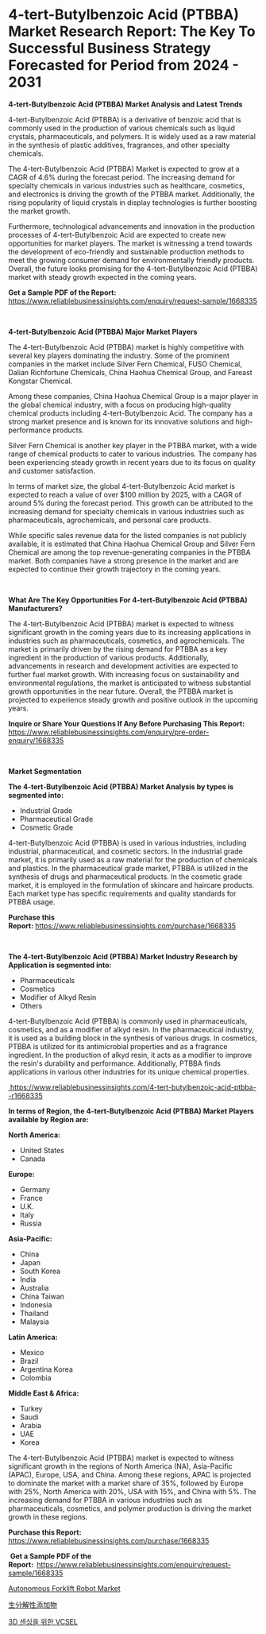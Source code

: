 <p><h1>4-tert-Butylbenzoic Acid (PTBBA) Market Research Report: The Key To Successful Business Strategy Forecasted for Period from 2024 - 2031</h1></p><p><strong>4-tert-Butylbenzoic Acid (PTBBA) Market Analysis and Latest Trends</strong></p>
<p><p>4-tert-Butylbenzoic Acid (PTBBA) is a derivative of benzoic acid that is commonly used in the production of various chemicals such as liquid crystals, pharmaceuticals, and polymers. It is widely used as a raw material in the synthesis of plastic additives, fragrances, and other specialty chemicals.</p><p>The 4-tert-Butylbenzoic Acid (PTBBA) Market is expected to grow at a CAGR of 4.6% during the forecast period. The increasing demand for specialty chemicals in various industries such as healthcare, cosmetics, and electronics is driving the growth of the PTBBA market. Additionally, the rising popularity of liquid crystals in display technologies is further boosting the market growth.</p><p>Furthermore, technological advancements and innovation in the production processes of 4-tert-Butylbenzoic Acid are expected to create new opportunities for market players. The market is witnessing a trend towards the development of eco-friendly and sustainable production methods to meet the growing consumer demand for environmentally friendly products. Overall, the future looks promising for the 4-tert-Butylbenzoic Acid (PTBBA) market with steady growth expected in the coming years.</p></p>
<p><strong>Get a Sample PDF of the Report:&nbsp;</strong> <a href="https://www.reliablebusinessinsights.com/enquiry/request-sample/1668335">https://www.reliablebusinessinsights.com/enquiry/request-sample/1668335</a></p>
<p>&nbsp;</p>
<p><strong>4-tert-Butylbenzoic Acid (PTBBA) Major Market Players</strong></p>
<p><p>The 4-tert-Butylbenzoic Acid (PTBBA) market is highly competitive with several key players dominating the industry. Some of the prominent companies in the market include Silver Fern Chemical, FUSO Chemical, Dalian Richfortune Chemicals, China Haohua Chemical Group, and Fareast Kongstar Chemical. </p><p>Among these companies, China Haohua Chemical Group is a major player in the global chemical industry, with a focus on producing high-quality chemical products including 4-tert-Butylbenzoic Acid. The company has a strong market presence and is known for its innovative solutions and high-performance products. </p><p>Silver Fern Chemical is another key player in the PTBBA market, with a wide range of chemical products to cater to various industries. The company has been experiencing steady growth in recent years due to its focus on quality and customer satisfaction. </p><p>In terms of market size, the global 4-tert-Butylbenzoic Acid market is expected to reach a value of over $100 million by 2025, with a CAGR of around 5% during the forecast period. This growth can be attributed to the increasing demand for specialty chemicals in various industries such as pharmaceuticals, agrochemicals, and personal care products. </p><p>While specific sales revenue data for the listed companies is not publicly available, it is estimated that China Haohua Chemical Group and Silver Fern Chemical are among the top revenue-generating companies in the PTBBA market. Both companies have a strong presence in the market and are expected to continue their growth trajectory in the coming years.</p></p>
<p>&nbsp;</p>
<p><strong>What Are The Key Opportunities For 4-tert-Butylbenzoic Acid (PTBBA) Manufacturers?</strong></p>
<p><p>The 4-tert-Butylbenzoic Acid (PTBBA) market is expected to witness significant growth in the coming years due to its increasing applications in industries such as pharmaceuticals, cosmetics, and agrochemicals. The market is primarily driven by the rising demand for PTBBA as a key ingredient in the production of various products. Additionally, advancements in research and development activities are expected to further fuel market growth. With increasing focus on sustainability and environmental regulations, the market is anticipated to witness substantial growth opportunities in the near future. Overall, the PTBBA market is projected to experience steady growth and positive outlook in the upcoming years.</p></p>
<p><strong>Inquire or Share Your Questions If Any Before Purchasing This Report:</strong> <a href="https://www.reliablebusinessinsights.com/enquiry/pre-order-enquiry/1668335">https://www.reliablebusinessinsights.com/enquiry/pre-order-enquiry/1668335</a></p>
<p>&nbsp;</p>
<p><strong>Market Segmentation</strong></p>
<p><strong>The 4-tert-Butylbenzoic Acid (PTBBA) Market Analysis by types is segmented into:</strong></p>
<p><ul><li>Industrial Grade</li><li>Pharmaceutical Grade</li><li>Cosmetic Grade</li></ul></p>
<p><p>4-tert-Butylbenzoic Acid (PTBBA) is used in various industries, including industrial, pharmaceutical, and cosmetic sectors. In the industrial grade market, it is primarily used as a raw material for the production of chemicals and plastics. In the pharmaceutical grade market, PTBBA is utilized in the synthesis of drugs and pharmaceutical products. In the cosmetic grade market, it is employed in the formulation of skincare and haircare products. Each market type has specific requirements and quality standards for PTBBA usage.</p></p>
<p><strong>Purchase this Report:&nbsp;</strong><a href="https://www.reliablebusinessinsights.com/purchase/1668335">https://www.reliablebusinessinsights.com/purchase/1668335</a></p>
<p>&nbsp;</p>
<p><strong>The 4-tert-Butylbenzoic Acid (PTBBA) Market Industry Research by Application is segmented into:</strong></p>
<p><ul><li>Pharmaceuticals</li><li>Cosmetics</li><li>Modifier of Alkyd Resin</li><li>Others</li></ul></p>
<p><p>4-tert-Butylbenzoic Acid (PTBBA) is commonly used in pharmaceuticals, cosmetics, and as a modifier of alkyd resin. In the pharmaceutical industry, it is used as a building block in the synthesis of various drugs. In cosmetics, PTBBA is utilized for its antimicrobial properties and as a fragrance ingredient. In the production of alkyd resin, it acts as a modifier to improve the resin's durability and performance. Additionally, PTBBA finds applications in various other industries for its unique chemical properties.</p></p>
<p><a href="https://www.reliablebusinessinsights.com/4-tert-butylbenzoic-acid-ptbba--r1668335">&nbsp;https://www.reliablebusinessinsights.com/4-tert-butylbenzoic-acid-ptbba--r1668335</a></p>
<p><strong>In terms of Region, the 4-tert-Butylbenzoic Acid (PTBBA) Market Players available by Region are:</strong></p>
<p>
    <p> <strong> North America: </strong>
        <ul>
            <li>United States</li>
            <li>Canada</li>
        </ul>
        </p> 
    <p> <strong> Europe: </strong>
        <ul>
            <li>Germany</li>
            <li>France</li>
            <li>U.K.</li>
            <li>Italy</li>
            <li>Russia</li>
        </ul>
        </p> 
    <p> <strong> Asia-Pacific: </strong>
        <ul>
            <li>China</li>
            <li>Japan</li>
            <li>South Korea</li>
            <li>India</li>
            <li>Australia</li>
            <li>China Taiwan</li>
            <li>Indonesia</li>
            <li>Thailand</li>
            <li>Malaysia</li>
        </ul>
        </p> 
    <p> <strong> Latin America: </strong>
        <ul>
            <li>Mexico</li>
            <li>Brazil</li>
            <li>Argentina Korea</li>
            <li>Colombia</li>
        </ul>
        </p> 
    <p> <strong> Middle East & Africa: </strong>
        <ul>
            <li>Turkey</li>
            <li>Saudi</li>
            <li>Arabia</li>
            <li>UAE</li>
            <li>Korea</li>
        </ul>
    </p>
    </p>
<p><p>The 4-tert-Butylbenzoic Acid (PTBBA) market is expected to witness significant growth in the regions of North America (NA), Asia-Pacific (APAC), Europe, USA, and China. Among these regions, APAC is projected to dominate the market with a market share of 35%, followed by Europe with 25%, North America with 20%, USA with 15%, and China with 5%. The increasing demand for PTBBA in various industries such as pharmaceuticals, cosmetics, and polymer production is driving the market growth in these regions.</p></p>
<p><strong>Purchase this Report: </strong><a href="https://www.reliablebusinessinsights.com/purchase/1668335">https://www.reliablebusinessinsights.com/purchase/1668335</a></p>
<p>&nbsp;<strong>Get a Sample PDF of the Report:&nbsp;&nbsp;</strong><a href="https://www.reliablebusinessinsights.com/enquiry/request-sample/1668335">https://www.reliablebusinessinsights.com/enquiry/request-sample/1668335</a></p>
<p><strong></strong></p>
<p><p><a href="https://view.publitas.com/reportprime-1/global-autonomous-forklift-robot-market-size-share-analysis-by-product-type-by-application-by-region-forecasts-2024-2031/">Autonomous Forklift Robot Market</a></p><p><a href="https://github.com/laurenreichert/Market-Research-Report-List-2/blob/main/4750789136708.md">生分解性添加物</a></p><p><a href="https://github.com/sarassiksa/Market-Research-Report-List-1/blob/main/4207602142231.md">3D 센싱을 위한 VCSEL</a></p></p>